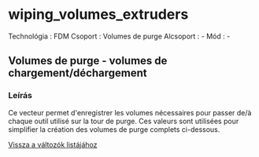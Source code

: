 # wiping\_volumes\_extruders

Technológia : FDM Csoport : Volumes de purge Alcsoport : - Mód : -

## Volumes de purge - volumes de chargement/déchargement

### Leírás

Ce vecteur permet d'enregistrer les volumes nécessaires pour passer de/à chaque outil utilisé sur la tour de purge. Ces valeurs sont utilisées pour simplifier la création des volumes de purge complets ci-dessous.

[Vissza a változók listájához](variable_list.md)

